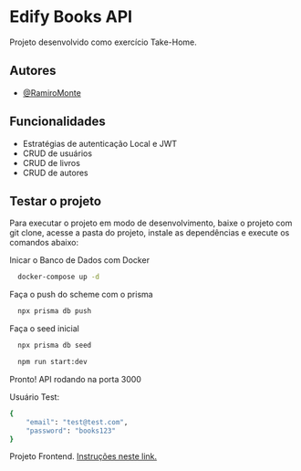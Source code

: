 # Edify Books API

Projeto desenvolvido como exercício Take-Home.

## Autores

- [@RamiroMonte](https://github.com/RamiroMonte)

## Funcionalidades

- Estratégias de autenticação Local e JWT
- CRUD de usuários
- CRUD de livros
- CRUD de autores

## Testar o projeto

Para executar o projeto em modo de desenvolvimento, baixe o projeto com git clone, acesse a pasta do projeto, instale as dependências e execute os comandos abaixo:

Inicar o Banco de Dados com Docker

```bash
  docker-compose up -d
```

Faça o push do scheme com o prisma

```bash
  npx prisma db push
```

Faça o seed inicial

```bash
  npx prisma db seed
```

```bash
  npm run start:dev
```

Pronto! API rodando na porta 3000

Usuário Test:

```bash
{
    "email": "test@test.com",
    "password": "books123"
}
```

Projeto Frontend. [Instruções neste link.](https://github.com/RamiroMonte/edify-book-front)
